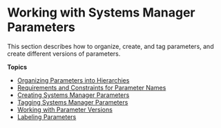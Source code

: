 # Working with Systems Manager Parameters<a name="sysman-paramstore-working"></a>

This section describes how to organize, create, and tag parameters, and create different versions of parameters\.

**Topics**
+ [Organizing Parameters into Hierarchies](sysman-paramstore-su-organize.md)
+ [Requirements and Constraints for Parameter Names](sysman-parameter-name-constraints.md)
+ [Creating Systems Manager Parameters](sysman-paramstore-su-create.md)
+ [Tagging Systems Manager Parameters](sysman-paramstore-su-tag.md)
+ [Working with Parameter Versions](sysman-paramstore-versions.md)
+ [Labeling Parameters](sysman-paramstore-labels.md)